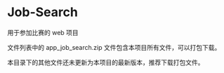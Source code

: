 # Job-Search

用于参加比赛的 web 项目 <br>

文件列表中的 app_job_search.zip 文件包含本项目所有文件，可以打包下载。

本目录下的其他文件还未更新为本项目的最新版本，推荐下载打包文件。

